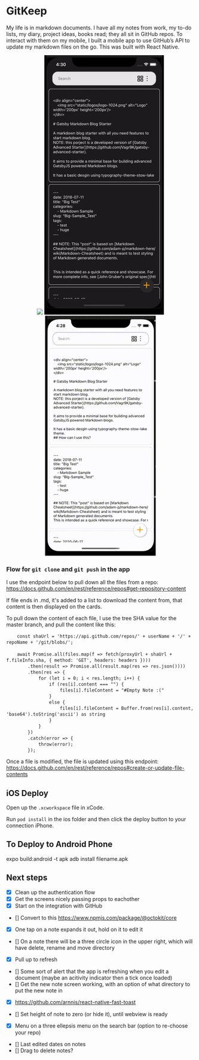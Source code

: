# GitKeep

My life is in markdown documents. I have all my notes from work, my to-do lists, my diary, project ideas, books read; they all sit in GitHub repos. To interact with them on my mobile, I built a mobile app to use GitHub’s API to update my markdown files on the go. This was built with React Native.

<p align="center">
        <img src="demo/gitKeep-login-demo.gif">
        <img src="demo/gitkeep-dark-theme.gif">
        <img src="demo/gitkeep-serch-demo.gif">
</p>

### Flow for ```git clone``` and ```git push``` in the app

I use the endpoint below to pull down all the files from a repo:
https://docs.github.com/en/rest/reference/repos#get-repository-content

If file ends in .md, it's added to a list to download the content from, that content is then displayed on the cards.

To pull down the content of each file, I use the tree SHA value for the master branch, and pull the content like this:
```
    const shaUrl = 'https://api.github.com/repos/' + userName + '/' + repoName + '/git/blobs/';

    await Promise.all(files.map(f => fetch(proxyUrl + shaUrl + f.fileInfo.sha, { method: 'GET', headers: headers })))
        .then(result => Promise.all(result.map(res => res.json())))
        .then(res => {
            for (let i = 0; i < res.length; i++) {
                if (res[i].content === "") {
                    files[i].fileContent = "#Empty Note :("
                }
                else {
                    files[i].fileContent = Buffer.from(res[i].content, 'base64').toString('ascii') as string
                }
            }            
        })
        .catch(error => {
            throw(error);
        });
```

Once a file is modified, the file is updated using this endpoint:
https://docs.github.com/en/rest/reference/repos#create-or-update-file-contents

## iOS Deploy

Open up the ```.xcworkspace``` file in xCode.

Run ```pod install``` in the ios folder and then click the deploy button to your connection iPhone.

## To Deploy to Android Phone

expo build:android -t apk 
adb install filename.apk

## Next steps 

- [X] Clean up the authentication flow
- [X] Get the screens nicely passing props to eachother 
- [X] Start on the integration with GitHub
- [] Convert to this <https://www.npmjs.com/package/@octokit/core>
- [X] One tap on a note expands it out, hold on it to edit it 
- [] On a note there will be a three circle icon in the upper right, which will have delete, rename and move directory 
- [X] Pull up to refresh
- [] Some sort of alert that the app is refreshing when you edit a document (maybe an acitivity indicator then a tick once loaded)
- [] Get the new note screen working, with an option of what directory to put the new note in 
- [X] https://github.com/arnnis/react-native-fast-toast
- [] Set height of note to zero (or hide it), until webview is ready
- [X] Menu on a three ellepsis menu on the search bar (option to re-choose your repo)
- [] Last edited dates on notes
- [] Drag to delete notes? 

